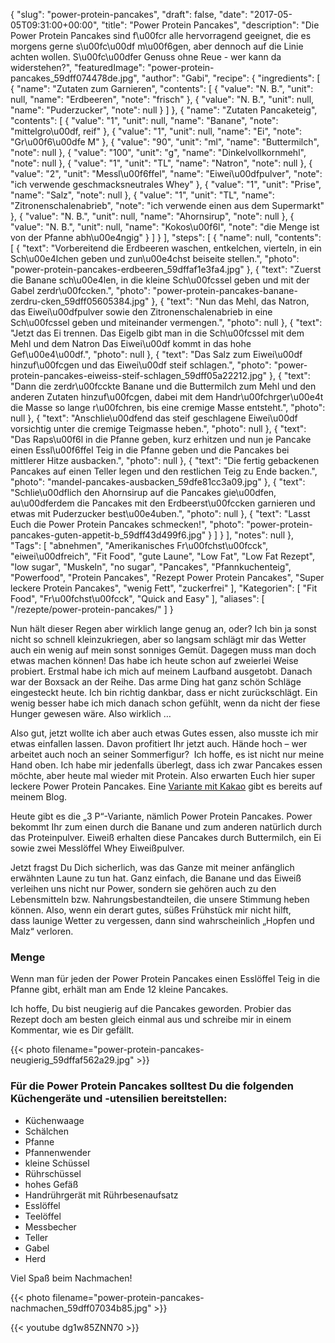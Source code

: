 {
    "slug": "power-protein-pancakes",
    "draft": false,
    "date": "2017-05-05T09:31:00+00:00",
    "title": "Power Protein Pancakes",
    "description": "Die  Power Protein Pancakes sind f\u00fcr alle hervorragend geeignet, die es morgens gerne s\u00fc\u00df m\u00f6gen, aber dennoch auf die Linie achten wollen. S\u00fc\u00dfer Genuss ohne Reue - wer kann da widerstehen?",
    "featuredImage": "power-protein-pancakes_59dff074478de.jpg",
    "author": "Gabi",
    "recipe": {
        "ingredients": [
            {
                "name": "Zutaten zum Garnieren",
                "contents": [
                    {
                        "value": "N. B.",
                        "unit": null,
                        "name": "Erdbeeren",
                        "note": "frisch"
                    },
                    {
                        "value": "N. B.",
                        "unit": null,
                        "name": "Puderzucker",
                        "note": null
                    }
                ]
            },
            {
                "name": "Zutaten Pancaketeig",
                "contents": [
                    {
                        "value": "1",
                        "unit": null,
                        "name": "Banane",
                        "note": "mittelgro\u00df, reif"
                    },
                    {
                        "value": "1",
                        "unit": null,
                        "name": "Ei",
                        "note": "Gr\u00f6\u00dfe M"
                    },
                    {
                        "value": "90",
                        "unit": "ml",
                        "name": "Buttermilch",
                        "note": null
                    },
                    {
                        "value": "100",
                        "unit": "g",
                        "name": "Dinkelvollkornmehl",
                        "note": null
                    },
                    {
                        "value": "1",
                        "unit": "TL",
                        "name": "Natron",
                        "note": null
                    },
                    {
                        "value": "2",
                        "unit": "Messl\u00f6ffel",
                        "name": "Eiwei\u00dfpulver",
                        "note": "ich verwende geschmacksneutrales Whey"
                    },
                    {
                        "value": "1",
                        "unit": "Prise",
                        "name": "Salz",
                        "note": null
                    },
                    {
                        "value": "1",
                        "unit": "TL",
                        "name": "Zitronenschalenabrieb",
                        "note": "ich verwende einen aus dem Supermarkt"
                    },
                    {
                        "value": "N. B.",
                        "unit": null,
                        "name": "Ahornsirup",
                        "note": null
                    },
                    {
                        "value": "N. B.",
                        "unit": null,
                        "name": "Kokos\u00f6l",
                        "note": "die Menge ist von der Pfanne abh\u00e4ngig"
                    }
                ]
            }
        ],
        "steps": [
            {
                "name": null,
                "contents": [
                    {
                        "text": "Vorbereitend die Erdbeeren waschen, entkelchen, vierteln, in ein Sch\u00e4lchen geben und zun\u00e4chst beiseite stellen.",
                        "photo": "power-protein-pancakes-erdbeeren_59dffaf1e3fa4.jpg"
                    },
                    {
                        "text": "Zuerst die Banane sch\u00e4len, in die kleine Sch\u00fcssel geben und mit der Gabel zerdr\u00fccken.",
                        "photo": "power-protein-pancakes-banane-zerdru-cken_59dff05605384.jpg"
                    },
                    {
                        "text": "Nun das Mehl, das Natron, das Eiwei\u00dfpulver sowie den Zitronenschalenabrieb in eine Sch\u00fcssel geben und miteinander vermengen.",
                        "photo": null
                    },
                    {
                        "text": "Jetzt das Ei trennen. Das Eigelb gibt man in die Sch\u00fcssel mit dem Mehl und dem Natron  Das Eiwei\u00df kommt in das hohe Gef\u00e4\u00df.",
                        "photo": null
                    },
                    {
                        "text": "Das Salz zum Eiwei\u00df hinzuf\u00fcgen und das Eiwei\u00df steif schlagen.",
                        "photo": "power-protein-pancakes-eiweiss-steif-schlagen_59dff05a22212.jpg"
                    },
                    {
                        "text": "Dann die zerdr\u00fcckte Banane und die Buttermilch zum Mehl und den anderen Zutaten hinzuf\u00fcgen, dabei mit dem Handr\u00fchrger\u00e4t die Masse so lange r\u00fchren, bis eine cremige Masse entsteht.",
                        "photo": null
                    },
                    {
                        "text": "Anschlie\u00dfend das steif geschlagene Eiwei\u00df vorsichtig unter die cremige Teigmasse heben.",
                        "photo": null
                    },
                    {
                        "text": "Das Raps\u00f6l in die Pfanne geben, kurz erhitzen und nun je Pancake einen Essl\u00f6ffel Teig in die Pfanne geben und die Pancakes bei mittlerer Hitze ausbacken.",
                        "photo": null
                    },
                    {
                        "text": "Die fertig gebackenen Pancakes auf einen Teller legen und den restlichen Teig zu Ende backen.",
                        "photo": "mandel-pancakes-ausbacken_59dfe81cc3a09.jpg"
                    },
                    {
                        "text": "Schlie\u00dflich den Ahornsirup auf die Pancakes gie\u00dfen, au\u00dferdem die Pancakes mit den Erdbeerst\u00fccken garnieren und etwas mit Puderzucker best\u00e4uben.",
                        "photo": null
                    },
                    {
                        "text": "Lasst Euch die Power Protein Pancakes schmecken!",
                        "photo": "power-protein-pancakes-guten-appetit-b_59dff43d499f6.jpg"
                    }
                ]
            }
        ],
        "notes": null
    },
    "Tags": [
        "abnehmen",
        "Amerikanisches Fr\u00fchst\u00fcck",
        "eiwei\u00dfreich",
        "Fit Food",
        "gute Laune",
        "Low Fat",
        "Low Fat Rezept",
        "low sugar",
        "Muskeln",
        "no sugar",
        "Pancakes",
        "Pfannkuchenteig",
        "Powerfood",
        "Protein Pancakes",
        "Rezept Power Protein Pancakes",
        "Super leckere Protein Pancakes",
        "wenig Fett",
        "zuckerfrei"
    ],
    "Kategorien": [
        "Fit Food",
        "Fr\u00fchst\u00fcck",
        "Quick and Easy"
    ],
    "aliases": [
        "\/rezepte\/power-protein-pancakes\/"
    ]
}

Nun hält dieser Regen aber wirklich lange genug an, oder? Ich bin ja sonst nicht so schnell kleinzukriegen, aber so langsam schlägt mir das Wetter auch ein wenig auf mein sonst sonniges Gemüt. Dagegen muss man doch etwas machen können! Das habe ich heute schon auf zweierlei Weise probiert. Erstmal habe ich mich auf meinem Laufband ausgetobt. Danach war der Boxsack an der Reihe. Das arme Ding hat ganz schön Schläge eingesteckt heute. Ich bin richtig dankbar, dass er nicht zurückschlägt. Ein wenig besser habe ich mich danach schon gefühlt, wenn da nicht der fiese Hunger gewesen wäre. Also wirklich &#8230;

Also gut, jetzt wollte ich aber auch etwas Gutes essen, also musste ich mir etwas einfallen lassen. Davon profitiert Ihr jetzt auch. Hände hoch &#8211; wer arbeitet auch noch an seiner Sommerfigur?  Ich hoffe, es ist nicht nur meine Hand oben. Ich habe mir jedenfalls überlegt, dass ich zwar Pancakes essen möchte, aber heute mal wieder mit Protein. Also erwarten Euch hier super leckere Power Protein Pancakes. Eine [Variante mit Kakao][1] gibt es bereits auf meinem Blog.

Heute gibt es die &#8222;3 P&#8220;-Variante, nämlich Power Protein Pancakes. Power bekommt Ihr zum einen durch die Banane und zum anderen natürlich durch das Proteinpulver. Eiweiß erhalten diese Pancakes durch Buttermilch, ein Ei sowie zwei Messlöffel Whey Eiweißpulver.

Jetzt fragst Du Dich sicherlich, was das Ganze mit meiner anfänglich erwähnten Laune zu tun hat. Ganz einfach, die Banane und das Eiweiß verleihen uns nicht nur Power, sondern sie gehören auch zu den Lebensmitteln bzw. Nahrungsbestandteilen, die unsere Stimmung heben können. Also, wenn ein derart gutes, süßes Frühstück mir nicht hilft, dass launige Wetter zu vergessen, dann sind wahrscheinlich &#8222;Hopfen und Malz&#8220; verloren.

### Menge

Wenn man für jeden der Power Protein Pancakes einen Esslöffel Teig in die Pfanne gibt, erhält man am Ende 12 kleine Pancakes.

Ich hoffe, Du bist neugierig auf die Pancakes geworden. Probier das Rezept doch am besten gleich einmal aus und schreibe mir in einem Kommentar, wie es Dir gefällt.

{{< photo filename="power-protein-pancakes-neugierig_59dffaf562a29.jpg" >}}

### Für die Power Protein Pancakes solltest Du die folgenden Küchengeräte und -utensilien bereitstellen:

 * Küchenwaage
 * Schälchen
 * Pfanne
 * Pfannenwender
 * kleine Schüssel
 * Rührschüssel
 * hohes Gefäß
 * Handrührgerät mit Rührbesenaufsatz
 * Esslöffel
 * Teelöffel
 * Messbecher
 * Teller
 * Gabel
 * Herd

Viel Spaß beim Nachmachen!

{{< photo filename="power-protein-pancakes-nachmachen_59dff07034b85.jpg" >}}

{{< youtube dg1w85ZNN70 >}}

 [1]: https://kochfokus.de/rezepte/super-leckere-schoko-protein-pancakes/